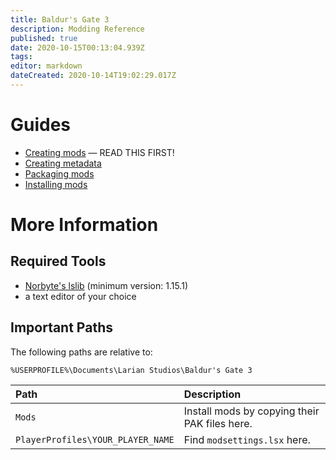 ```yaml
---
title: Baldur's Gate 3
description: Modding Reference
published: true
date: 2020-10-15T00:13:04.939Z
tags: 
editor: markdown
dateCreated: 2020-10-14T19:02:29.017Z
---
```


# Guides

- [Creating mods](/baldursgate3/creating-mods) &mdash; READ THIS FIRST!
- [Creating metadata](/baldursgate3/creating-metadata)
- [Packaging mods](/baldursgate3/packaging-mods)
- [Installing mods](/baldursgate3/installing-mods)

# More Information

## Required Tools

- [Norbyte's lslib](https://github.com/Norbyte/lslib/releases) (minimum version: 1.15.1)
- a text editor of your choice


## Important Paths

The following paths are relative to:

`%USERPROFILE%\Documents\Larian Studios\Baldur's Gate 3`

Path | Description
:--- | :---
`Mods` | Install mods by copying their PAK files here.
`PlayerProfiles\YOUR_PLAYER_NAME` | Find `modsettings.lsx` here.



